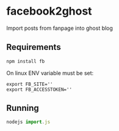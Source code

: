 # facebook2ghost

Import posts from fanpage into ghost blog

## Requirements
```javascript
npm install fb
```

On linux ENV variable must be set:

```
export FB_SITE=''
export FB_ACCESSTOKEN=''
```

## Running
```javascript
nodejs import.js
```
